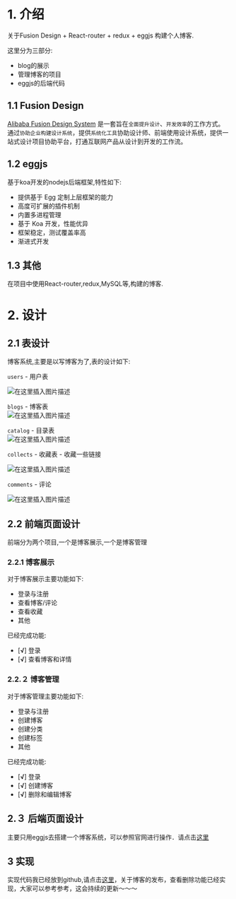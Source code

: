 



# 1. 介绍


关于Fusion Design + React-router + redux + eggjs 构建个人博客.


这里分为三部分:
* blog的展示
* 管理博客的项目
* eggjs的后端代码

## 1.1 Fusion Design
[Alibaba Fusion Design System](https://fusion.design/) 是一套旨在`全面提升设计`、`开发效率`的工作方式。通过`协助企业构建设计系统`，提供`系统化工具`协助设计师、前端使用设计系统，提供一站式设计项目协助平台，打通互联网产品从设计到开发的工作流。

## 1.2 eggjs
基于koa开发的nodejs后端框架,特性如下:
* 提供基于 Egg 定制上层框架的能力
* 高度可扩展的插件机制
* 内置多进程管理
* 基于 Koa 开发，性能优异
* 框架稳定，测试覆盖率高
* 渐进式开发


## 1.3 其他
在项目中使用React-router,redux,MySQL等,构建的博客.



# 2. 设计

## 2.1 表设计
博客系统,主要是以写博客为了,表的设计如下:

`users` - 用户表<br />

![在这里插入图片描述](https://img-blog.csdnimg.cn/20190607113401121.png)

 `blogs` - 博客表<br />
![在这里插入图片描述](https://img-blog.csdnimg.cn/20190607113552641.png?x-oss-process=image/watermark,type_ZmFuZ3poZW5naGVpdGk,shadow_10,text_aHR0cHM6Ly9ibG9nLmNzZG4ubmV0L3FxXzMwNjM4ODMx,size_16,color_FFFFFF,t_70)


`catalog` -  目录表 <br />
![在这里插入图片描述](https://img-blog.csdnimg.cn/20190607113649357.png)


`collects` - 收藏表 - 收藏一些链接<br />

![在这里插入图片描述](https://img-blog.csdnimg.cn/20190607113743374.png)

`comments` - 评论<br />

![在这里插入图片描述](https://img-blog.csdnimg.cn/20190607120836963.png)
## 2.2 前端页面设计
前端分为两个项目,一个是博客展示,一个是博客管理

### 2.2.1 博客展示

对于博客展示主要功能如下:
* 登录与注册
* 查看博客/评论
*  查看收藏
* 其他


已经完成功能:
*   [**√**] 登录
*  [**√**] 查看博客和详情

### 2.2.２ 博客管理


对于博客管理主要功能如下:

* 登录与注册
* 创建博客
*  创建分类
* 创建标签
* 其他

已经完成功能:
*   [**√**] 登录
*  [**√**] 创建博客
* [**√**] 删除和编辑博客



## 2.３ 后端页面设计
主要只用eggjs去搭建一个博客系统，可以参照官网进行操作．请点击[这里](https://eggjs.org/en/intro/index.html)


## 3 实现
实现代码我已经放到github,请点击[这里](https://github.com/nianxiongdi/fusion_blog)，关于博客的发布，查看删除功能已经实现，大家可以参考参考，这会持续的更新～～～











